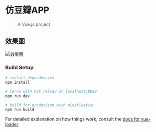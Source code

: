 # 仿豆瓣APP

> A Vue.js project

## 效果图
![效果图](https://github.com/Tomoaki-L/vueTest_douban/blob/master/src/assets/images/1.gif)

### Build Setup

``` bash
# install dependencies
npm install

# serve with hot reload at localhost:8080
npm run dev

# build for production with minification
npm run build
```

For detailed explanation on how things work, consult the [docs for vue-loader](http://vuejs.github.io/vue-loader).
